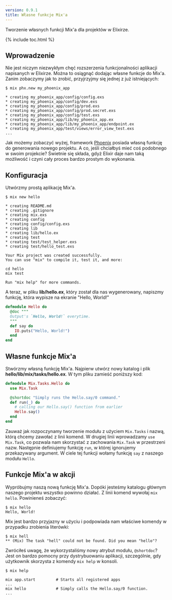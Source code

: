 ```yaml
---
version: 0.9.1
title: Własne funkcje Mix'a 
---
```


Tworzenie własnych funkcji Mix'a dla projektów w Elixirze.

{% include toc.html %}

## Wprowadzenie

Nie jest niczym niezwykłym chęć rozszerzenia funkcjonalności aplikacji napisanych w Elixirze. Można to osiągnąć dodając własne funkcje do Mix'a. Zanim zobaczymy jak to zrobić, przyjrzyjmy się jednej z już istniejących:

```shell
$ mix phx.new my_phoenix_app

* creating my_phoenix_app/config/config.exs
* creating my_phoenix_app/config/dev.exs
* creating my_phoenix_app/config/prod.exs
* creating my_phoenix_app/config/prod.secret.exs
* creating my_phoenix_app/config/test.exs
* creating my_phoenix_app/lib/my_phoenix_app.ex
* creating my_phoenix_app/lib/my_phoenix_app/endpoint.ex
* creating my_phoenix_app/test/views/error_view_test.exs
...
```

Jak możemy zobaczyć wyżej, framework [Phoenix](http://www.phoenixframework.org/) posiada własną funkcję do generowania nowego projektu. A co, jeśli chciałbyś mieć coś podobnego w swoim projekcie? Świetnie się składa, gdyż Elixir daje nam taką możliwość i czyni cały proces bardzo prostym do wykonania.     

## Konfiguracja

Utwórzmy prostą aplikację Mix'a. 

```shell
$ mix new hello

* creating README.md
* creating .gitignore
* creating mix.exs
* creating config
* creating config/config.exs
* creating lib
* creating lib/hello.ex
* creating test
* creating test/test_helper.exs
* creating test/hello_test.exs

Your Mix project was created successfully.
You can use "mix" to compile it, test it, and more:

cd hello
mix test

Run "mix help" for more commands.
```

A teraz, w pliku **lib/hello.ex**, który został dla nas wygenerowany, napiszmy funkcję, która wypisze na ekranie "Hello, World!"

```elixir
defmodule Hello do
  @doc """
  Output's `Hello, World!` everytime.
  """
  def say do
    IO.puts("Hello, World!")
  end
end
```

## Własne funkcje Mix'a 

Stwórzmy własną funkcję Mix'a. Najpierw utwórz nowy katalog i plik **hello/lib/mix/tasks/hello.ex**. W tym pliku zamieść poniższy kod:

```elixir
defmodule Mix.Tasks.Hello do
  use Mix.Task

  @shortdoc "Simply runs the Hello.say/0 command."
  def run(_) do
    # calling our Hello.say() function from earlier
    Hello.say()
  end
end
```

Zauważ jak rozpoczynamy tworzenie modułu z użyciem `Mix.Tasks` i nazwą, którą chcemy zawołać z linii komend. W drugiej linii wprowadzamy `use Mix.Task`, co pozwala nam skorzystać z zachowania `Mix.Task` w przestrzeni nazw. Następnie definiujemy funkcję `run`, w której ignorujemy przekazywany argument. W ciele tej funkcji wołamy funkcję `say` z naszego modułu `Hello`. 


## Funkcje Mix'a w akcji

Wypróbujmy naszą nową funkcję Mix'a. Dopóki jesteśmy katalogu głównym naszego projektu wszystko powinno działać. Z linii komend wywołaj `mix hello`. Powinieneś zobaczyć: 

```shell
$ mix hello
Hello, World!
```

Mix jest bardzo przyjazny w użyciu i podpowiada nam właściwe komendy w przypadku zrobienia literówki:

```shell
$ mix hell
** (Mix) The task "hell" could not be found. Did you mean "hello"?
```

Zwróciłeś uwagę, że wykorzystaliśmy nowy atrybut modułu, `@shortdoc`? Jest on bardzo pomocny przy dystrybuowaniu aplikacji, szczególnie, gdy użytkownik skorzysta z komendy `mix help` w konsoli.

```shell
$ mix help

mix app.start         # Starts all registered apps
...
mix hello             # Simply calls the Hello.say/0 function.
...
```
